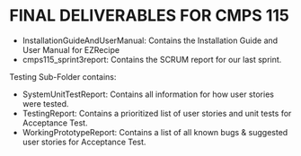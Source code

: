 # FINAL DELIVERABLES FOR CMPS 115

- InstallationGuideAndUserManual: Contains the Installation Guide and User Manual for EZRecipe
- cmps115_sprint3report: Contains the SCRUM report for our last sprint.

Testing Sub-Folder contains:
- SystemUnitTestReport: Contains all information for how user stories were tested.
- TestingReport: Contains a prioritized list of user stories and unit tests for Acceptance Test.
- WorkingPrototypeReport: Contains a list of all known bugs & suggested user stories for Acceptance Test.
